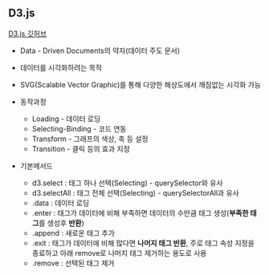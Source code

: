## D3.js

[D3.js 깃허브](https://github.com/d3)

- Data - Driven Documents의 약자(데이터 주도 문서)

- 데이터를 시각화하려는 목적

- SVG(Scalable Vector Graphic)를 통해 다양한 해상도에서 깨짐없는 시각화 가능

- 동작과정

  - Loading - 데이터 로딩
  - Selecting-Binding - 코드 연동
  - Transform - 그래프의 색상, 축 등 설정
  - Transition - 클릭 등의 효과 지정

- 기본메서드

  - d3.select : 태그 하나 선택(Selecting) - querySelector와 유사
  - d3.selectAll : 태그 전체 선택(Selecting) - querySelectorAll과 유사
  - .data : 데이터 로딩
  - .enter : 태그가 데이터에 비해 부족하면 데이터의 수만큼 태그 생성(**부족한 태그**를 생성후 **반환**)
  - .append : 새로운 태그 추가
  - .exit : 태그가 데이터에 비해 많다면 **나머지 태그 반환**, 주로 태그 속성 지정을 종료하고 아래 remove로 나머지 태그 제거하는 용도로 사용
  - .remove : 선택된 태그 제거
